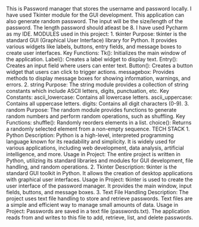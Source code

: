 This is Password manager that stores the username and password locally. 
I have used Tkinter module for the GUI development.
This application can also generate random password. The input will be the size/length of the password.
The length password should atleast be 8.
I have used Pycharm as my IDE.
MODULES used in this project:
    1.	tkinter 
        Purpose: tkinter is the standard GUI (Graphical User Interface) library for Python. It provides various widgets like labels, buttons, entry fields, and message boxes to create user interfaces.
        Key Functions:
            Tk(): Initializes the main window of the application.
            Label(): Creates a label widget to display text.
            Entry(): Creates an input field where users can enter text.
            Button(): Creates a button widget that users can click to trigger actions.
            messagebox: Provides methods to display message boxes for showing information, warnings, and errors.
    2.	string
        Purpose: The string module provides a collection of string constants which include ASCII letters, digits, punctuation, etc.
        Key Constants:
            ascii_lowercase: Contains all lowercase letters.
            ascii_uppercase: Contains all uppercase letters.
            digits: Contains all digit characters (0-9).
    3.	random
        Purpose: The random module provides functions to generate random numbers and perform random operations, such as shuffling.
        Key Functions:
            shuffle(): Randomly reorders elements in a list.
            choice(): Returns a randomly selected element from a non-empty sequence.
TECH STACK
    1.	Python
       Description: Python is a high-level, interpreted programming language known for its readability and simplicity. It is widely used for various applications, including web development, data analysis,         artificial intelligence, and more.
       Usage in Project: The entire project is written in Python, utilizing its standard libraries and modules for GUI development, file handling, and random operations.
    2.  Tkinter
      Description: tkinter is the standard GUI toolkit in Python. It allows the creation of desktop applications with graphical user interfaces.
      Usage in Project: tkinter is used to create the user interface of the password manager. It provides the main window, input fields, buttons, and message boxes.
    3.  Text File Handling
      Description: The project uses text file handling to store and retrieve passwords. Text files are a simple and efficient way to manage small amounts of data.
      Usage in Project: Passwords are saved in a text file (passwords.txt). The application reads from and writes to this file to add, retrieve, list, and delete passwords.
